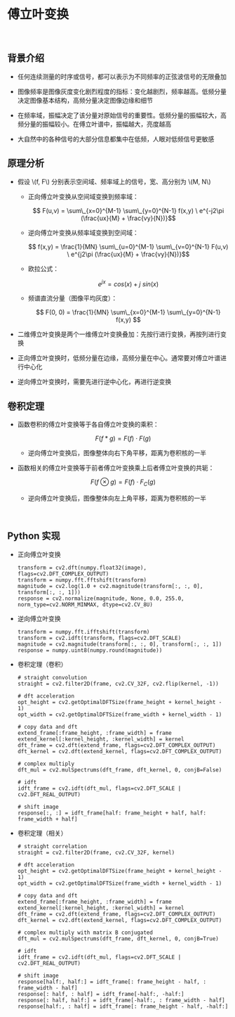 <script type="text/javascript" src="http://cdn.mathjax.org/mathjax/latest/MathJax.js?config=default"></script>

# 傅立叶变换

&nbsp;

## 背景介绍

- 任何连续测量的时序或信号，都可以表示为不同频率的正弦波信号的无限叠加

- 图像频率是图像灰度变化剧烈程度的指标：变化越剧烈，频率越高。低频分量决定图像基本结构，高频分量决定图像边缘和细节


- 在频率域，振幅决定了该分量对原始信号的重要性。低频分量的振幅较大，高频分量的振幅较小。在傅立叶谱中，振幅越大，亮度越高

- 大自然中的各种信号的大部分信息都集中在低频，人眼对低频信号更敏感

## 原理分析

- 假设 \\(f, F\\) 分别表示空间域、频率域上的信号，宽、高分别为 \\(M, N\\)

	- 正向傅立叶变换从空间域变换到频率域：

		$$ F(u,v) = \sum\_{x=0}^{M-1} \sum\_{y=0}^{N-1} f(x,y) \ e^{-j2\pi (\frac{ux}{M} + \frac{vy}{N})}$$

	- 逆向傅立叶变换从频率域变换到空间域：

		$$ f(x,y) = \frac{1}{MN} \sum\_{u=0}^{M-1} \sum\_{v=0}^{N-1} F(u,v) \ e^{j2\pi (\frac{ux}{M} + \frac{vy}{N})}$$
		
	- 欧拉公式：
	
		$$ e^{jx} = cos(x) + j\ sin(x) $$ 

	- 频谱直流分量（图像平均灰度）：
	
		$$ F(0, 0) = \frac{1}{MN} \sum\_{x=0}^{M-1} \sum\_{y=0}^{N-1} f(x,y) $$

- 二维傅立叶变换是两个一维傅立叶变换叠加：先按行进行变换，再按列进行变换

- 正向傅立叶变换时，低频分量在边缘，高频分量在中心。通常要对傅立叶谱进行中心化

- 逆向傅立叶变换时，需要先进行逆中心化，再进行逆变换

## 卷积定理

- 函数卷积的傅立叶变换等于各自傅立叶变换的乘积：

	$$F(f * g) = F(f) \cdot F(g)$$
	
	- 逆向傅立叶变换后，图像整体向右下角平移，距离为卷积核的一半

- 函数相关的傅立叶变换等于前者傅立叶变换乘上后者傅立叶变换的共轭：

	$$F(f \otimes g) = F(f) \cdot F_{C}(g)$$
	
	- 逆向傅立叶变换后，图像整体向左上角平移，距离为卷积核的一半

&nbsp;

## Python 实现
 
- 正向傅立叶变换

	```
	transform = cv2.dft(numpy.float32(image), flags=cv2.DFT_COMPLEX_OUTPUT)
	transform = numpy.fft.fftshift(transform)
	magnitude = cv2.log(1.0 + cv2.magnitude(transform[:, :, 0], transform[:, :, 1]))
	response = cv2.normalize(magnitude, None, 0.0, 255.0, norm_type=cv2.NORM_MINMAX, dtype=cv2.CV_8U)
	``` 

- 逆向傅立叶变换

	```
	transform = numpy.fft.ifftshift(transform)
	transform = cv2.idft(transform, flags=cv2.DFT_SCALE)
	magnitude = cv2.magnitude(transform[:, :, 0], transform[:, :, 1])
	response = numpy.uint8(numpy.round(magnitude))
	```

- 卷积定理（卷积）

	```
	# straight convolution
	straight = cv2.filter2D(frame, cv2.CV_32F, cv2.flip(kernel, -1))
	
	# dft acceleration
	opt_height = cv2.getOptimalDFTSize(frame_height + kernel_height - 1)
	opt_width = cv2.getOptimalDFTSize(frame_width + kernel_width - 1)

	# copy data and dft
	extend_frame[:frame_height, :frame_width] = frame
	extend_kernel[:kernel_height, :kernel_width] = kernel
	dft_frame = cv2.dft(extend_frame, flags=cv2.DFT_COMPLEX_OUTPUT)
	dft_kernel = cv2.dft(extend_kernel, flags=cv2.DFT_COMPLEX_OUTPUT)
	
	# complex multiply
	dft_mul = cv2.mulSpectrums(dft_frame, dft_kernel, 0, conjB=False)
	
	# idft
	idft_frame = cv2.idft(dft_mul, flags=cv2.DFT_SCALE | cv2.DFT_REAL_OUTPUT)
	
	# shift image
	response[:, :] = idft_frame[half: frame_height + half, half: frame_width + half]
	```

- 卷积定理（相关）

	```
	# straight correlation
	straight = cv2.filter2D(frame, cv2.CV_32F, kernel)
	
	# dft acceleration
	opt_height = cv2.getOptimalDFTSize(frame_height + kernel_height - 1)
	opt_width = cv2.getOptimalDFTSize(frame_width + kernel_width - 1)

	# copy data and dft
	extend_frame[:frame_height, :frame_width] = frame
	extend_kernel[:kernel_height, :kernel_width] = kernel
	dft_frame = cv2.dft(extend_frame, flags=cv2.DFT_COMPLEX_OUTPUT)
	dft_kernel = cv2.dft(extend_kernel, flags=cv2.DFT_COMPLEX_OUTPUT)
	
	# complex multiply with matrix B conjugated
	dft_mul = cv2.mulSpectrums(dft_frame, dft_kernel, 0, conjB=True)
	
	# idft
	idft_frame = cv2.idft(dft_mul, flags=cv2.DFT_SCALE | cv2.DFT_REAL_OUTPUT)
	
	# shift image
	response[half:, half:] = idft_frame[: frame_height - half, : frame_width - half]
	response[: half, : half] = idft_frame[-half:, -half:]
	response[: half, half:] = idft_frame[-half:, : frame_width - half]
	response[half:, : half] = idft_frame[: frame_height - half, -half:]
	```
